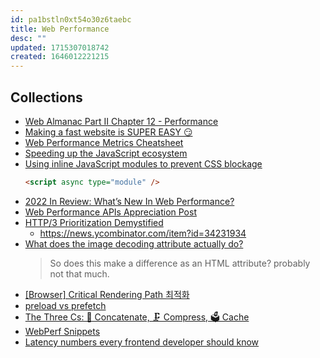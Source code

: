 ```yaml
---
id: pa1bstln0xt54o30z6taebc
title: Web Performance
desc: ""
updated: 1715307018742
created: 1646012221215
---
```


## Collections

- [Web Almanac Part II Chapter 12 - Performance](https://almanac.httparchive.org/en/2022/performance)
- [Making a fast website is SUPER EASY 😏](https://www.enterspeed.com/blog/making-a-fast-website-is-super-easy/)
- [Web Performance Metrics Cheatsheet](https://bitsofco.de/web-performance-metrics-cheatsheet/)
- [Speeding up the JavaScript ecosystem](https://marvinh.dev/blog/speeding-up-javascript-ecosystem/)
- [Using inline JavaScript modules to prevent CSS blockage](https://calendar.perfplanet.com/2022/using-inline-javascript-modules-to-prevent-css-blockage/)
  ```html
  <script async type="module" />
  ```
- [2022 In Review: What’s New In Web Performance?](https://www.debugbear.com/blog/2022-in-web-performance)
- [Web Performance APIs Appreciation Post](https://calendar.perfplanet.com/2022/web-performance-apis-appreciation-post/)
- [HTTP/3 Prioritization Demystified](https://calendar.perfplanet.com/2022/http-3-prioritization-demystified/)
  - https://news.ycombinator.com/item?id=34231934
- [What does the image decoding attribute actually do?](https://www.tunetheweb.com/blog/what-does-the-image-decoding-attribute-actually-do/)
  > So does this make a difference as an HTML attribute? probably not that much.
- [[Browser] Critical Rendering Path 최적화](https://beomy.github.io/tech/browser/critical-rendering-path/#%EB%A6%AC%EC%86%8C%EC%8A%A4-%EC%9A%B0%EC%84%A0%EC%88%9C%EC%9C%84-%EC%A7%80%EC%A0%95)
- [preload vs prefetch](https://phuoc.ng/collection/this-vs-that/preload-vs-prefetch/)
- [The Three Cs: 🤝 Concatenate, 🗜️ Compress, 🗳️ Cache](https://csswizardry.com/2023/10/the-three-c-concatenate-compress-cache/)
- [WebPerf Snippets](https://webperf-snippets.nucliweb.net/)
- [Latency numbers every frontend developer should know](https://vercel.com/blog/latency-numbers-every-web-developer-should-know)
